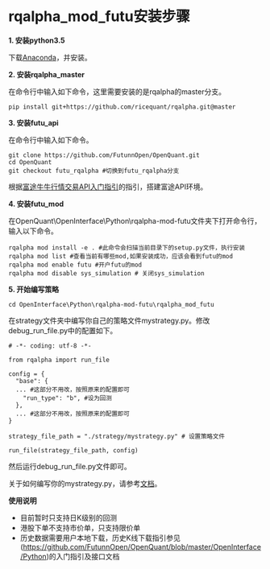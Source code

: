 # rqalpha_mod_futu安装步骤
**1. 安装python3.5**

下载[Anaconda](https://mirrors.tuna.tsinghua.edu.cn/anaconda/archive/Anaconda3-4.2.0-Windows-x86_64.exe)，并安装。

**2. 安装rqalpha_master**

在命令行中输入如下命令，这里需要安装的是rqalpha的master分支。

```
pip install git+https://github.com/ricequant/rqalpha.git@master
```

**3. 安装futu_api**

在命令行中输入如下命令。

```
git clone https://github.com/FutunnOpen/OpenQuant.git
cd OpenQuant
git checkout futu_rqalpha #切换到futu_rqalpha分支
```

根据[富途牛牛行情交易API入门指引](https://github.com/FutunnOpen/OpenQuant/blob/master/OpenInterface/Python/%E5%85%A5%E9%97%A8%E6%8C%87%E5%BC%95%E5%8F%8A%E6%8E%A5%E5%8F%A3%E6%96%87%E6%A1%A3/%E5%AF%8C%E9%80%94%E7%89%9B%E7%89%9B%E8%A1%8C%E6%83%85%E4%BA%A4%E6%98%93API%E5%85%A5%E9%97%A8%E6%8C%87%E5%BC%95.md)的指引，搭建富途API环境。

**4. 安装futu_mod**

在OpenQuant\OpenInterface\Python\rqalpha-mod-futu文件夹下打开命令行，输入以下命令。
```
rqalpha mod install -e . #此命令会扫描当前目录下的setup.py文件，执行安装
rqalpha mod list #查看当前有哪些mod,如果安装成功，应该会看到futu的mod
rqalpha mod enable futu #开户futu的mod
rqalpha mod disable sys_simulation # 关闭sys_simulation
```

**5. 开始编写策略**
```
cd OpenInterface\Python\rqalpha-mod-futu\rqalpha_mod_futu
```

在strategy文件夹中编写你自己的策略文件mystrategy.py。修改debug_run_file.py中的配置如下。


```
# -*- coding: utf-8 -*-

from rqalpha import run_file

config = {
  "base": {
  ... #这部分不用改，按照原来的配置即可
    "run_type": "b", #设为回测
  },
  ... #这部分不用改，按照原来的配置即可
}

strategy_file_path = "./strategy/mystrategy.py" # 设置策略文件

run_file(strategy_file_path, config)
```

然后运行debug_run_file.py文件即可。

关于如何编写你的mystrategy.py，请参考[文档](http://rqalpha.readthedocs.io/zh_CN/latest/intro/overview.html)。


**使用说明**
* 目前暂时只支持日K级别的回测
* 港股下单不支持市价单，只支持限价单
* 历史数据需要用户本地下载，历史K线下载指引参见(https://github.com/FutunnOpen/OpenQuant/blob/master/OpenInterface/Python)的入门指引及接口文档

